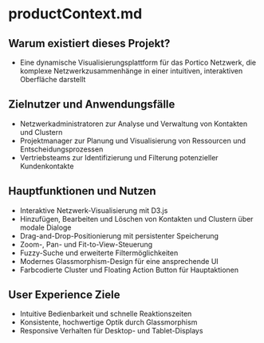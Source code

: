 # productContext.md

## Warum existiert dieses Projekt?
- Eine dynamische Visualisierungsplattform für das Portico Netzwerk, die komplexe Netzwerkzusammenhänge in einer intuitiven, interaktiven Oberfläche darstellt

## Zielnutzer und Anwendungsfälle
- Netzwerkadministratoren zur Analyse und Verwaltung von Kontakten und Clustern
- Projektmanager zur Planung und Visualisierung von Ressourcen und Entscheidungsprozessen
- Vertriebsteams zur Identifizierung und Filterung potenzieller Kundenkontakte

## Hauptfunktionen und Nutzen
- Interaktive Netzwerk-Visualisierung mit D3.js
- Hinzufügen, Bearbeiten und Löschen von Kontakten und Clustern über modale Dialoge
- Drag-and-Drop-Positionierung mit persistenter Speicherung
- Zoom-, Pan- und Fit-to-View-Steuerung
- Fuzzy-Suche und erweiterte Filtermöglichkeiten
- Modernes Glassmorphism-Design für eine ansprechende UI
- Farbcodierte Cluster und Floating Action Button für Hauptaktionen

## User Experience Ziele
- Intuitive Bedienbarkeit und schnelle Reaktionszeiten
- Konsistente, hochwertige Optik durch Glassmorphism
- Responsive Verhalten für Desktop- und Tablet-Displays
